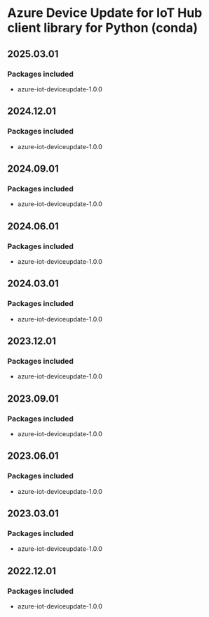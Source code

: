 # Azure Device Update for IoT Hub client library for Python (conda)

## 2025.03.01

### Packages included

- azure-iot-deviceupdate-1.0.0

## 2024.12.01

### Packages included

- azure-iot-deviceupdate-1.0.0

## 2024.09.01

### Packages included

- azure-iot-deviceupdate-1.0.0

## 2024.06.01

### Packages included

- azure-iot-deviceupdate-1.0.0

## 2024.03.01

### Packages included

- azure-iot-deviceupdate-1.0.0

## 2023.12.01

### Packages included

- azure-iot-deviceupdate-1.0.0

## 2023.09.01

### Packages included

- azure-iot-deviceupdate-1.0.0

## 2023.06.01

### Packages included

- azure-iot-deviceupdate-1.0.0

## 2023.03.01

### Packages included

- azure-iot-deviceupdate-1.0.0

## 2022.12.01

### Packages included

- azure-iot-deviceupdate-1.0.0
